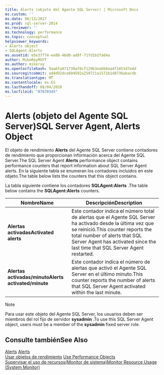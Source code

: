 ```yaml
---
title: Alerts (objeto del Agente SQL Server) | Microsoft Docs
ms.custom: ''
ms.date: 06/13/2017
ms.prod: sql-server-2014
ms.reviewer: ''
ms.technology: performance
ms.topic: conceptual
helpviewer_keywords:
- Alerts object
- SQLAgent:Alerts
ms.assetid: e5e37f74-ee88-46d0-ad8f-71fd1b1fa64a
author: MikeRayMSFT
ms.author: mikeray
ms.openlocfilehash: 9aa6fa871730af8cf129b3ea6b0aa4f1853d7e4d
ms.sourcegitcommit: ad4d92dce894592a259721a1571b1d8736abacdb
ms.translationtype: MT
ms.contentlocale: es-ES
ms.lasthandoff: 08/04/2020
ms.locfileid: "87670345"
---
```

# <a name="sql-server-agent-alerts-object"></a><span data-ttu-id="bb7ef-102">Alerts (objeto del Agente SQL Server)</span><span class="sxs-lookup"><span data-stu-id="bb7ef-102">SQL Server Agent, Alerts Object</span></span>
  <span data-ttu-id="bb7ef-103">El objeto de rendimiento **Alerts** del Agente SQL Server contiene contadores de rendimiento que proporcionan información acerca del Agente SQL Server.</span><span class="sxs-lookup"><span data-stu-id="bb7ef-103">The SQL Server Agent **Alerts** performance object contains performance counters that report information about SQL Server Agent alerts.</span></span> <span data-ttu-id="bb7ef-104">En la siguiente tabla se enumeran los contadores incluidos en este objeto.</span><span class="sxs-lookup"><span data-stu-id="bb7ef-104">The table below lists the counters that this object contains.</span></span>  
  
 <span data-ttu-id="bb7ef-105">La tabla siguiente contiene los contadores **SQLAgent:Alerts** .</span><span class="sxs-lookup"><span data-stu-id="bb7ef-105">The table below contains the **SQLAgent:Alerts** counters.</span></span>  
  
|<span data-ttu-id="bb7ef-106">Nombre</span><span class="sxs-lookup"><span data-stu-id="bb7ef-106">Name</span></span>|<span data-ttu-id="bb7ef-107">Descripción</span><span class="sxs-lookup"><span data-stu-id="bb7ef-107">Description</span></span>|  
|----------|-----------------|  
|<span data-ttu-id="bb7ef-108">**Alertas activadas**</span><span class="sxs-lookup"><span data-stu-id="bb7ef-108">**Activated alerts**</span></span>|<span data-ttu-id="bb7ef-109">Este contador indica el número total de alertas que el Agente SQL Server ha activado desde la última vez que se reinició.</span><span class="sxs-lookup"><span data-stu-id="bb7ef-109">This counter reports the total number of alerts that SQL Server Agent has activated since the last time that SQL Server Agent restarted.</span></span>|  
|<span data-ttu-id="bb7ef-110">**Alertas activadas/minuto**</span><span class="sxs-lookup"><span data-stu-id="bb7ef-110">**Alerts activated/minute**</span></span>|<span data-ttu-id="bb7ef-111">Este contador indica el número de alertas que activó el Agente SQL Server en el último minuto.</span><span class="sxs-lookup"><span data-stu-id="bb7ef-111">This counter reports the number of alerts that SQL Server Agent activated within the last minute.</span></span>|  
  
> [!NOTE]  
>  <span data-ttu-id="bb7ef-112">Para usar este objeto del Agente SQL Server, los usuarios deben ser miembros del rol fijo de servidor **sysadmin** .</span><span class="sxs-lookup"><span data-stu-id="bb7ef-112">To use this SQL Server Agent object, users must be a member of the **sysadmin** fixed server role.</span></span>  
  
## <a name="see-also"></a><span data-ttu-id="bb7ef-113">Consulte también</span><span class="sxs-lookup"><span data-stu-id="bb7ef-113">See Also</span></span>  
 <span data-ttu-id="bb7ef-114">[Alerts](../../ssms/agent/alerts.md) </span><span class="sxs-lookup"><span data-stu-id="bb7ef-114">[Alerts](../../ssms/agent/alerts.md) </span></span>  
 <span data-ttu-id="bb7ef-115">[Usar objetos de rendimiento](../../ssms/agent/use-performance-objects.md) </span><span class="sxs-lookup"><span data-stu-id="bb7ef-115">[Use Performance Objects](../../ssms/agent/use-performance-objects.md) </span></span>  
 [<span data-ttu-id="bb7ef-116">Supervisar el uso de recursos&#40;Monitor de sistema&#41;</span><span class="sxs-lookup"><span data-stu-id="bb7ef-116">Monitor Resource Usage &#40;System Monitor&#41;</span></span>](monitor-resource-usage-system-monitor.md)  
  
  
